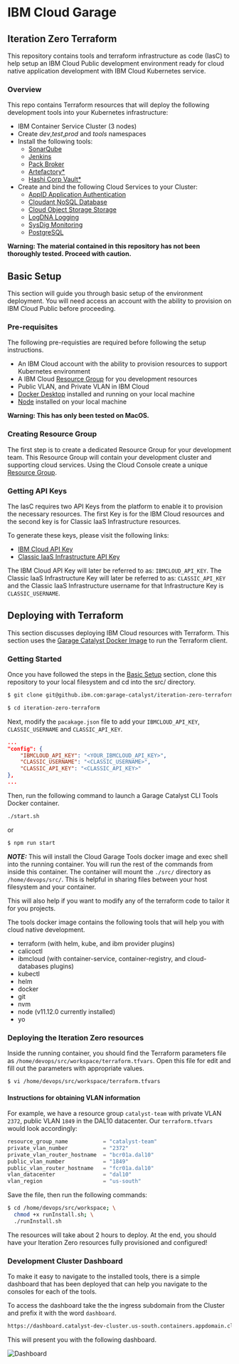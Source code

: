 # IBM Cloud Garage
## Iteration Zero Terraform 
This repository contains tools and terraform infrastructure as code (IasC) to help setup an IBM Cloud Public development environment ready for cloud native application development with IBM Cloud Kubernetes service. 

### Overview

This repo contains Terraform resources that will deploy the following development tools into your Kubernetes infrastructure:

- IBM Container Service Cluster (3 nodes)
- Create *dev*,*test*,*prod* and *tools* namespaces
- Install the following tools:
  - [SonarQube](https://www.sonarqube.org/) 
  - [Jenkins](https://jenkins.io/)
  - [Pack Broker](https://docs.pact.io/)
  - [Artefactory*](https://jfrog.com/open-source/)
  - [Hashi Corp Vault*](https://www.vaultproject.io/)
- Create and bind the following Cloud Services to your Cluster:
  - [AppID Application Authentication](https://cloud.ibm.com/docs/services/appid?topic=appid-service-access-management) 
  - [Cloudant NoSQL Database](https://cloud.ibm.com/docs/services/Cloudant?topic=cloudant-getting-started)
  - [Cloud Object Storage Storage](https://cloud.ibm.com/docs/services/cloud-object-storage?topic=cloud-object-storage-getting-started)
  - [LogDNA Logging](https://cloud.ibm.com/docs/services/Log-Analysis-with-LogDNA?topic=LogDNA-getting-started)
  - [SysDig Monitoring](https://cloud.ibm.com/docs/services/Monitoring-with-Sysdig?topic=Sysdig-getting-started)
  - [PostgreSQL](https://cloud.ibm.com/docs/services/databases-for-postgresql?topic=databases-for-postgresql-about)

**Warning: The material contained in this repository has not been thoroughly tested. Proceed with caution.**

## Basic Setup
This section will guide you through basic setup of the environment deployment. You will need access an account with the ability to provision on IBM Cloud Public before proceeding.

### Pre-requisites
The following pre-requisties are required before following the setup instructions. 

- An IBM Cloud account with the ability to provision resources to support Kubernetes environment
- A IBM Cloud [Resource Group](https://cloud.ibm.com/account/resource-groups) for you development resources
- Public VLAN, and Private VLAN in IBM Cloud
- [Docker Desktop](https://www.docker.com/products/docker-desktop) installed and running on your local machine
- [Node](https://nodejs.org/en/) installed on your local machine

**Warning: This has only been tested on MacOS.**

### Creating Resource Group
The first step is to create a dedicated Resource Group for your development team. This Resource Group will contain your development cluster and supporting cloud services. Using the Cloud Console create a unique [Resource Group](https://cloud.ibm.com/account/resource-groups). 

### Getting API Keys

The IasC requires two API Keys from the platform to enable it to provision the necessary resources. The first Key is for the  IBM Cloud resources and the second key is for Classic IaaS Infrastructure resources.

To generate these keys, please visit the following links:
- [IBM Cloud API Key](https://console.bluemix.net/docs/iam/userid_keys.html#creating-an-api-key "Creating an API key")
- [Classic IaaS Infrastructure API Key](https://cloud.ibm.com/docs/iam?topic=iam-classic_keys#classic_keys "Managing classic infrastructure API keys")

The IBM Cloud API Key will later be referred to as: `IBMCLOUD_API_KEY`. The Classic IaaS Infrastructure Key will later be referred to as: `CLASSIC_API_KEY` and the Classic IaaS Infrastructure username for that Infrastructure Key is `CLASSIC_USERNAME`.

## Deploying with Terraform
This section discusses deploying IBM Cloud resources with Terraform. This section uses the [Garage Catalyst Docker Image](https://hub.docker.com/r/garagecatalyst/ibm-kube-terraform) to run the Terraform client.

### Getting Started

Once you have followed the steps in the [Basic Setup](#basic-setup) section, clone this repository to your local filesystem and cd into the src/ directory.

```bash
$ git clone git@github.ibm.com:garage-catalyst/iteration-zero-terraform.git

$ cd iteration-zero-terraform
```

Next, modify the `pacakage.json` file to add your `IBMCLOUD_API_KEY`, `CLASSIC_USERNAME` and `CLASSIC_API_KEY`.
```json
...
"config": {
    "IBMCLOUD_API_KEY": "<YOUR_IBMCLOUD_API_KEY>",
    "CLASSIC_USERNAME": "<CLASSIC_USERNAME>",
    "CLASSIC_API_KEY": "<CLASSIC_API_KEY>"  
},
...
```

Then, run the following command to launch a Garage Catalyst CLI Tools Docker container.
```bash
./start.sh
```
or 
```bash
$ npm run start
```

***NOTE:*** This will install the Cloud Garage Tools docker image and exec shell into the running container. You will run the rest of the commands from inside this container. The container will mount the `./src/` directory as `/home/devops/src/`. This is helpful in sharing files between your host filesystem and your container.

This will also help if you want to modify any of the terraform code to tailor it for you projects.

The tools docker image contains the following tools that will help you with cloud native development. 

 * terraform (with helm, kube, and ibm provider plugins)
 * calicoctl
 * ibmcloud (with container-service, container-registry, and cloud-databases plugins)
 * kubectl
 * helm
 * docker
 * git
 * nvm
 * node (v11.12.0 currently installed)
 * yo

### Deploying the Iteration Zero resources

Inside the running container, you should find the Terraform parameters file as `/home/devops/src/workspace/terraform.tfvars`. Open this file for edit and fill out the parameters with appropriate values.
```bash
$ vi /home/devops/src/workspace/terraform.tfvars
```

#### Instructions for obtaining VLAN information



For example, we have a resource group `catalyst-team` with private VLAN `2372`, public VLAN `1849` in the DAL10 datacenter. Our `terraform.tfvars` would look accordingly:
```terraform
resource_group_name           = "catalyst-team"
private_vlan_number           = "2372"
private_vlan_router_hostname  = "bcr01a.dal10"
public_vlan_number            = "1849"
public_vlan_router_hostname   = "fcr01a.dal10"
vlan_datacenter               = "dal10"
vlan_region                   = "us-south"
```

Save the file, then run the following commands:
```bash
$ cd /home/devops/src/workspace; \
  chmod +x runInstall.sh; \
  ./runInstall.sh
```

The resources will take about 2 hours to deploy. At the end, you should have your Iteration Zero resources fully provisioned and configured!

### Development Cluster Dashboard

To make it easy to navigate to the installed tools, there is a simple dashboard that has been deployed that can help you navigate to the consoles for each of the tools.

To access the dashboard take the the ingress subdomain from the Cluster and prefix it with the word `dashboard`. 

```bash
https://dashboard.catalyst-dev-cluster.us-south.containers.appdomain.cloud

````
This will present you with the following dashboard.

![Dashboard](./docs/images/devcluster.png)




